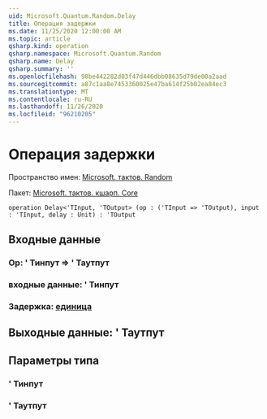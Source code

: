 ```yaml
---
uid: Microsoft.Quantum.Random.Delay
title: Операция задержки
ms.date: 11/25/2020 12:00:00 AM
ms.topic: article
qsharp.kind: operation
qsharp.namespace: Microsoft.Quantum.Random
qsharp.name: Delay
qsharp.summary: ''
ms.openlocfilehash: 98be442282d03f47d446dbb08635d79de00a2aad
ms.sourcegitcommit: a87c1aa8e7453360025e47ba614f25b02ea84ec3
ms.translationtype: MT
ms.contentlocale: ru-RU
ms.lasthandoff: 11/26/2020
ms.locfileid: "96210205"
---
```

# <a name="delay-operation"></a>Операция задержки

Пространство имен: [Microsoft. тактов. Random](xref:Microsoft.Quantum.Random)

Пакет: [Microsoft. тактов. кшарп. Core](https://nuget.org/packages/Microsoft.Quantum.QSharp.Core)




```qsharp
operation Delay<'TInput, 'TOutput> (op : ('TInput => 'TOutput), input : 'TInput, delay : Unit) : 'TOutput
```


## <a name="input"></a>Входные данные

### <a name="op--tinput--toutput"></a>Op: ' Тинпут => ' Таутпут 




### <a name="input--tinput"></a>входные данные: ' Тинпут




### <a name="delay--unit"></a>Задержка: [единица](xref:microsoft.quantum.lang-ref.unit)





## <a name="output--toutput"></a>Выходные данные: ' Таутпут



## <a name="type-parameters"></a>Параметры типа

### <a name="tinput"></a>' Тинпут


### <a name="toutput"></a>' Таутпут

